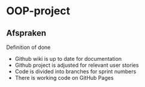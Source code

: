 # OOP-project

## Afspraken
Definition of done
- Github wiki is up to date for documentation
- Github project is adjusted for relevant user stories
- Code is divided into branches for sprint numbers
- There is working code on GitHub Pages

